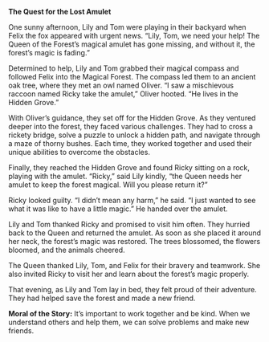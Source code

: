 **The Quest for the Lost Amulet**

One sunny afternoon, Lily and Tom were playing in their backyard when Felix the fox appeared with urgent news. “Lily, Tom, we need your help! The Queen of the Forest’s magical amulet has gone missing, and without it, the forest’s magic is fading.”

Determined to help, Lily and Tom grabbed their magical compass and followed Felix into the Magical Forest. The compass led them to an ancient oak tree, where they met an owl named Oliver. “I saw a mischievous raccoon named Ricky take the amulet,” Oliver hooted. “He lives in the Hidden Grove.”

With Oliver’s guidance, they set off for the Hidden Grove. As they ventured deeper into the forest, they faced various challenges. They had to cross a rickety bridge, solve a puzzle to unlock a hidden path, and navigate through a maze of thorny bushes. Each time, they worked together and used their unique abilities to overcome the obstacles.

Finally, they reached the Hidden Grove and found Ricky sitting on a rock, playing with the amulet. “Ricky,” said Lily kindly, “the Queen needs her amulet to keep the forest magical. Will you please return it?”

Ricky looked guilty. “I didn’t mean any harm,” he said. “I just wanted to see what it was like to have a little magic.” He handed over the amulet.

Lily and Tom thanked Ricky and promised to visit him often. They hurried back to the Queen and returned the amulet. As soon as she placed it around her neck, the forest’s magic was restored. The trees blossomed, the flowers bloomed, and the animals cheered.

The Queen thanked Lily, Tom, and Felix for their bravery and teamwork. She also invited Ricky to visit her and learn about the forest’s magic properly.

That evening, as Lily and Tom lay in bed, they felt proud of their adventure. They had helped save the forest and made a new friend.

**Moral of the Story:** It’s important to work together and be kind. When we understand others and help them, we can solve problems and make new friends.
